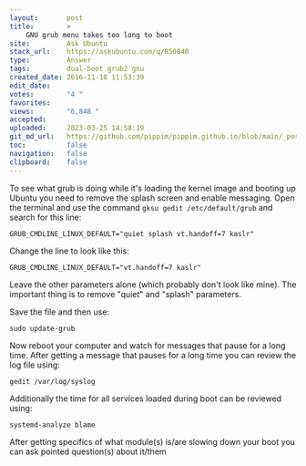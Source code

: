 ```yaml
---
layout:       post
title:        >
    GNU grub menu takes too long to boot
site:         Ask Ubuntu
stack_url:    https://askubuntu.com/q/850840
type:         Answer
tags:         dual-boot grub2 gnu
created_date: 2016-11-18 11:53:39
edit_date:    
votes:        "4 "
favorites:    
views:        "6,848 "
accepted:     
uploaded:     2023-03-25 14:58:19
git_md_url:   https://github.com/pippim/pippim.github.io/blob/main/_posts/2016/2016-11-18-GNU-grub-menu-takes-too-long-to-boot.md
toc:          false
navigation:   false
clipboard:    false
---
```


To see what grub is doing while it's loading the kernel image and booting up Ubuntu you need to remove the splash screen and enable messaging. Open the terminal and use the command `gksu gedit /etc/default/grub` and search for this line:

``` 
GRUB_CMDLINE_LINUX_DEFAULT="quiet splash vt.handoff=7 kaslr"
```

Change the line to look like this:

``` 
GRUB_CMDLINE_LINUX_DEFAULT="vt.handoff=7 kaslr"
```

Leave the other parameters alone (which probably don't look like mine). The important thing is to remove "quiet" and "splash" parameters.

Save the file and then use:

``` 
sudo update-grub
```

Now reboot your computer and watch for messages that pause for a long time. After getting a message that pauses for a long time you can review the log file using:

``` 
gedit /var/log/syslog
```

Additionally the time for all services loaded during boot can be reviewed using:

``` 
systemd-analyze blame
```

After getting specifics of what module(s) is/are slowing down your boot you can ask pointed question(s) about it/them
